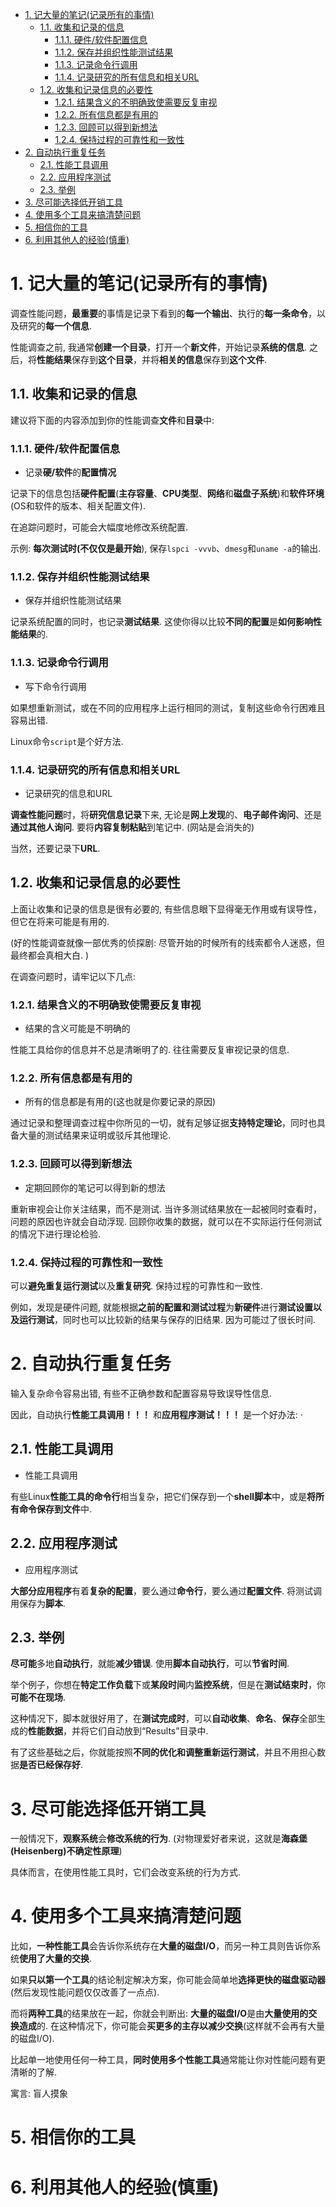 
<!-- @import "[TOC]" {cmd="toc" depthFrom=1 depthTo=6 orderedList=false} -->

<!-- code_chunk_output -->

- [1. 记大量的笔记(记录所有的事情)](#1-记大量的笔记记录所有的事情)
  - [1.1. 收集和记录的信息](#11-收集和记录的信息)
    - [1.1.1. 硬件/软件配置信息](#111-硬件软件配置信息)
    - [1.1.2. 保存并组织性能测试结果](#112-保存并组织性能测试结果)
    - [1.1.3. 记录命令行调用](#113-记录命令行调用)
    - [1.1.4. 记录研究的所有信息和相关URL](#114-记录研究的所有信息和相关url)
  - [1.2. 收集和记录信息的必要性](#12-收集和记录信息的必要性)
    - [1.2.1. 结果含义的不明确致使需要反复审视](#121-结果含义的不明确致使需要反复审视)
    - [1.2.2. 所有信息都是有用的](#122-所有信息都是有用的)
    - [1.2.3. 回顾可以得到新想法](#123-回顾可以得到新想法)
    - [1.2.4. 保持过程的可靠性和一致性](#124-保持过程的可靠性和一致性)
- [2. 自动执行重复任务](#2-自动执行重复任务)
  - [2.1. 性能工具调用](#21-性能工具调用)
  - [2.2. 应用程序测试](#22-应用程序测试)
  - [2.3. 举例](#23-举例)
- [3. 尽可能选择低开销工具](#3-尽可能选择低开销工具)
- [4. 使用多个工具来搞清楚问题](#4-使用多个工具来搞清楚问题)
- [5. 相信你的工具](#5-相信你的工具)
- [6. 利用其他人的经验(慎重)](#6-利用其他人的经验慎重)

<!-- /code_chunk_output -->

# 1. 记大量的笔记(记录所有的事情)

调查性能问题，**最重要**的事情是记录下看到的**每一个输出**、执行的**每一条命令**，以及研究的**每一个信息**. 

性能调查之前, 我通常**创建一个目录**，打开一个**新文件**，开始记录**系统的信息**. 之后，将**性能结果**保存到**这个目录**，并将**相关的信息**保存到**这个文件**. 

## 1.1. 收集和记录的信息

建议将下面的内容添加到你的性能调查**文件**和**目录**中: 

### 1.1.1. 硬件/软件配置信息

* 记录**硬/软件**的**配置情况** 

记录下的信息包括**硬件配置**(**主存容量**、**CPU类型**、**网络**和**磁盘子系统**)和**软件环境**(OS和软件的版本、相关配置文件). 

在追踪问题时，可能会大幅度地修改系统配置. 

示例: **每次测试时(不仅仅是最开始**), 保存`lspci -vvvb`、`dmesg`和`uname -a`的输出. 

### 1.1.2. 保存并组织性能测试结果

* 保存并组织性能测试结果

记录系统配置的同时，也记录**测试结果**. 这使你得以比较**不同的配置**是**如何影响性能结果**的. 

### 1.1.3. 记录命令行调用

* 写下命令行调用

如果想重新测试，或在不同的应用程序上运行相同的测试，复制这些命令行困难且容易出错.

Linux命令`script`是个好方法.

### 1.1.4. 记录研究的所有信息和相关URL

* 记录研究的信息和URL

**调查性能问题**时，将**研究信息记录**下来, 无论是**网上发现**的、**电子邮件询问**、还是**通过其他人询问**. 要将**内容复制粘贴**到笔记中. (网站是会消失的)

当然，还要记录下**URL**. 

## 1.2. 收集和记录信息的必要性

上面让收集和记录的信息是很有必要的, 有些信息眼下显得毫无作用或有误导性，但它在将来可能是有用的. 

(好的性能调查就像一部优秀的侦探剧: 尽管开始的时候所有的线索都令人迷惑，但最终都会真相大白. )

在调查问题时，请牢记以下几点: 

### 1.2.1. 结果含义的不明确致使需要反复审视

* 结果的含义可能是不明确的

性能工具给你的信息并不总是清晰明了的. 往往需要反复审视记录的信息. 

### 1.2.2. 所有信息都是有用的

* 所有的信息都是有用的(这也就是你要记录的原因)

通过记录和整理调查过程中你所见的一切，就有足够证据**支持特定理论**，同时也具备大量的测试结果来证明或驳斥其他理论. 

### 1.2.3. 回顾可以得到新想法

* 定期回顾你的笔记可以得到新的想法

重新审视会让你关注结果，而不是测试. 当许多测试结果放在一起被同时查看时，问题的原因也许就会自动浮现. 回顾你收集的数据，就可以在不实际运行任何测试的情况下进行理论检验. 

### 1.2.4. 保持过程的可靠性和一致性

可以**避免重复运行测试**以及**重复研究**. 保持过程的可靠性和一致性.

例如，发现是硬件问题, 就能根据**之前的配置和测试过程**为**新硬件**进行**测试设置以及运行测试**，同时也可以比较新的结果与保存的旧结果. 因为可能过了很长时间. 

# 2. 自动执行重复任务

输入复杂命令容易出错, 有些不正确参数和配置容易导致误导性信息. 

因此，自动执行**性能工具调用！！！** 和**应用程序测试！！！** 是一个好办法: ·

## 2.1. 性能工具调用

* 性能工具调用

有些Linux**性能工具的命令行**相当复杂，把它们保存到一个**shell脚本**中，或是**将所有命令保存到文件**中. 

## 2.2. 应用程序测试

* 应用程序测试

**大部分应用程序**有着**复杂的配置**，要么通过**命令行**，要么通过**配置文件**. 将测试调用保存为**脚本**. 

## 2.3. 举例

**尽可能**多地**自动执行**，就能**减少错误**. 使用**脚本自动执行**，可以**节省时间**. 

举个例子，你想在**特定工作负载**下或**某段时间**内**监控系统**，但是在**测试结束时**，你**可能不在现场**. 

这种情况下，脚本就很好用了，在**测试完成时**，可以**自动收集**、**命名**、**保存**全部生成的**性能数据**，并将它们自动放到“Results”目录中. 

有了这些基础之后，你就能按照**不同的优化和调整重新运行测试**，并且不用担心数据**是否已经保存好**. 

# 3. 尽可能选择低开销工具

一般情况下，**观察系统**会**修改系统的行为**. (对物理爱好者来说，这就是**海森堡(Heisenberg)不确定性原理**)

具体而言，在使用性能工具时，它们会改变系统的行为方式. 

# 4. 使用多个工具来搞清楚问题

比如，**一种性能工具**会告诉你系统存在**大量的磁盘I/O**，而另一种工具则告诉你系统**使用了大量的交换**. 

如果**只以第一个工具**的结论制定解决方案，你可能会简单地**选择更快的磁盘驱动器**(然后发现性能问题仅仅改善了一点点). 

而将**两种工具**的结果放在一起，你就会判断出: **大量的磁盘I/O**是由**大量使用的交换造成**的. 在这种情况下，你可能会**买更多的主存以减少交换**(这样就不会再有大量的磁盘I/O). 

比起单一地使用任何一种工具，**同时使用多个性能工具**通常能让你对性能问题有更清晰的了解. 

寓言: 盲人摸象

# 5. 相信你的工具

# 6. 利用其他人的经验(慎重)

